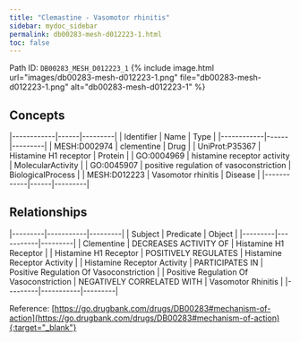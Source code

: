 ```yaml
---
title: "Clemastine - Vasomotor rhinitis"
sidebar: mydoc_sidebar
permalink: db00283-mesh-d012223-1.html
toc: false 
---
```



Path ID: `DB00283_MESH_D012223_1`
{% include image.html url="images/db00283-mesh-d012223-1.png" file="db00283-mesh-d012223-1.png" alt="db00283-mesh-d012223-1" %}

## Concepts

|------------|------|---------|
| Identifier | Name | Type    |
|------------|------|---------|
| MESH:D002974 | clementine | Drug |
| UniProt:P35367 | Histamine H1 receptor | Protein |
| GO:0004969 | histamine receptor activity | MolecularActivity |
| GO:0045907 | positive regulation of vasoconstriction | BiologicalProcess |
| MESH:D012223 | Vasomotor rhinitis | Disease |
|------------|------|---------|

## Relationships

|---------|-----------|---------|
| Subject | Predicate | Object  |
|---------|-----------|---------|
| Clementine | DECREASES ACTIVITY OF | Histamine H1 Receptor |
| Histamine H1 Receptor | POSITIVELY REGULATES | Histamine Receptor Activity |
| Histamine Receptor Activity | PARTICIPATES IN | Positive Regulation Of Vasoconstriction |
| Positive Regulation Of Vasoconstriction | NEGATIVELY CORRELATED WITH | Vasomotor Rhinitis |
|---------|-----------|---------|

Reference: [https://go.drugbank.com/drugs/DB00283#mechanism-of-action](https://go.drugbank.com/drugs/DB00283#mechanism-of-action){:target="_blank"}